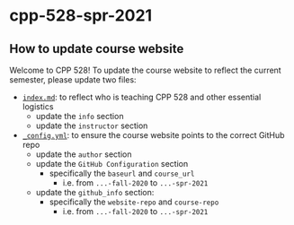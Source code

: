 # cpp-528-spr-2021

## How to update course website

Welcome to CPP 528! To update the course website to reflect the current semester, please update two files:

* [`index.md`](index.md): to reflect who is teaching CPP 528 and other essential logistics
    + update the `info` section
    + update the `instructor` section
* [`_config.yml`](_config.yml): to ensure the course website points to the correct GitHub repo
    + update the `author` section
    + update the `GitHub Configuration` section
        + specifically the `baseurl` and `course_url`
            + i.e. from `...-fall-2020` to `...-spr-2021`
    + update the `github_info` section:
        + specifically the `website-repo` and `course-repo`
            + i.e. from `...-fall-2020` to `...-spr-2021`

